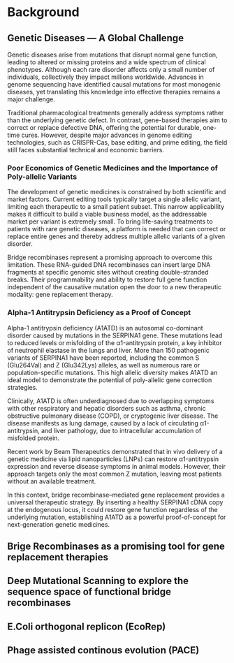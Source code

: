 # Background

## Genetic Diseases — A Global Challenge

Genetic diseases arise from mutations that disrupt normal gene function, leading to altered or missing proteins and a wide spectrum of clinical phenotypes. Although each rare disorder affects only a small number of individuals, collectively they impact millions worldwide. Advances in genome sequencing have identified causal mutations for most monogenic diseases, yet translating this knowledge into effective therapies remains a major challenge.

Traditional pharmacological treatments generally address symptoms rather than the underlying genetic defect. In contrast, gene-based therapies aim to correct or replace defective DNA, offering the potential for durable, one-time cures. However, despite major advances in genome editing technologies, such as CRISPR-Cas, base editing, and prime editing, the field still faces substantial technical and economic barriers.

### Poor Economics of Genetic Medicines and the Importance of Poly-allelic Variants

The development of genetic medicines is constrained by both scientific and market factors. Current editing tools typically target a single allelic variant, limiting each therapeutic to a small patient subset. This narrow applicability makes it difficult to build a viable business model, as the addressable market per variant is extremely small. To bring life-saving treatments to patients with rare genetic diseases, a platform is needed that can correct or replace entire genes and thereby address multiple allelic variants of a given disorder.

Bridge recombinases represent a promising approach to overcome this limitation. These RNA-guided DNA recombinases can insert large DNA fragments at specific genomic sites without creating double-stranded breaks. Their programmability and ability to restore full gene function independent of the causative mutation open the door to a new therapeutic modality: gene replacement therapy.

### Alpha-1 Antitrypsin Deficiency as a Proof of Concept

Alpha-1 antitrypsin deficiency (A1ATD) is an autosomal co-dominant disorder caused by mutations in the SERPINA1 gene. These mutations lead to reduced levels or misfolding of the α1-antitrypsin protein, a key inhibitor of neutrophil elastase in the lungs and liver. More than 150 pathogenic variants of SERPINA1 have been reported, including the common S (Glu264Val) and Z (Glu342Lys) alleles, as well as numerous rare or population-specific mutations. This high allelic diversity makes A1ATD an ideal model to demonstrate the potential of poly-allelic gene correction strategies.

Clinically, A1ATD is often underdiagnosed due to overlapping symptoms with other respiratory and hepatic disorders such as asthma, chronic obstructive pulmonary disease (COPD), or cryptogenic liver disease. The disease manifests as lung damage, caused by a lack of circulating α1-antitrypsin, and liver pathology, due to intracellular accumulation of misfolded protein.

Recent work by Beam Therapeutics demonstrated that in vivo delivery of a genetic medicine via lipid nanoparticles (LNPs) can restore α1-antitrypsin expression and reverse disease symptoms in animal models. However, their approach targets only the most common Z mutation, leaving most patients without an available treatment.

In this context, bridge recombinase–mediated gene replacement provides a universal therapeutic strategy. By inserting a healthy SERPINA1 cDNA copy at the endogenous locus, it could restore gene function regardless of the underlying mutation, establishing A1ATD as a powerful proof-of-concept for next-generation genetic medicines.

## Brige Recombinases as a promising tool for gene replacement therapies

## Deep Mutational Scanning to explore the sequence space of functional bridge recombinases

## E.Coli orthogonal replicon (EcoRep)

## Phage assisted continous evolution (PACE)
